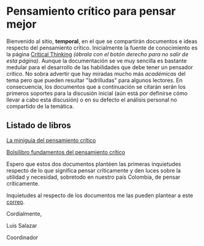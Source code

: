 # Pensamiento crítico para pensar mejor

Bienvenido al sitio, **temporal**, en el que se compartirán documentos e ideas respecto del pensamiento crítico. Inicialmente la fuente de conocimiento es la página <a href="http://www.criticalthinking.org">Critical Thinking</a> _(ábrala con el botón derecho para no salir de esta página)_. Aunque la documentación se ve muy sencilla es bastante medular para el desarrollo de las habilidades que debe tener un pensador crítico. No sobra advertir que hay miradas mucho más _académicas_ del tema pero que pueden resultar "ladrilludas" para algunos lectores. En consecuencia, los documentos que a continuación se citarán serán los primeros soportes para la discusión inicial (aún está por definirse cómo llevar a cabo esta discusión) o en su defecto el análisis personal no compartido de la temática.

## Listado de libros
<a href="https://drive.google.com/open?id=1EWs1vY9vdYDuq7DHmY_IgobEnd9ygeLC">La miniguía del pensamiento crítico</a>

<a href="https://drive.google.com/open?id=1rvzrMIozpDKzpRqlBloOjdc0LDUllHIJ">Bolsilibro fundamentos del pensamiento crítico</a>

Espero que estos dos documentos plantéen las primeras inquietudes respecto de lo que significa pensar críticamente y den luces sobre la utilidad y necesidad, sobretodo en nuestro país Colombia, de pensar críticamente.

Inquietudes al respecto de los documentos me las pueden plantear a este <a href="mailto:luis.salazar@uptc.edu.co" target="_top">correo</a>.

Cordialmente,


Luis Salazar

Coordinador
